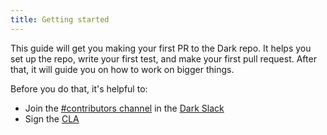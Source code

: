 ```yaml
---
title: Getting started
---
```


This guide will get you making your first PR to the Dark repo. It helps
you set up the repo, write your first test, and make your first pull request.
After that, it will guide you on how to work on bigger things.

Before you do that, it's helpful to:

- Join the [#contributors
  channel](https://darkcommunity.slack.com/archives/C014H6H6BB3) in the [Dark
  Slack](https://darklang.com/slack-invite)
- Sign the [CLA](https://cla-assistant.io/darklang/cla)


